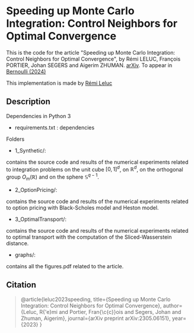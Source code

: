 # Speeding up Monte Carlo Integration: Control Neighbors for Optimal Convergence

This is the code for the article "Speeding up Monte Carlo Integration: Control Neighbors for Optimal Convergence", by Rémi LELUC, François PORTIER, Johan SEGERS and Aigerim ZHUMAN. [arXiv](https://arxiv.org/pdf/2305.06151.pdf). To appear in [Bernoulli (2024)](https://www.bernoullisociety.org/publications/bernoulli-journal/bernoulli-journal-papers)

This implementation is made by [Rémi Leluc](https://remileluc.github.io/)

## Description

Dependencies in Python 3
- requirements.txt : dependencies

Folders
- 1_Synthetic/:

contains the source code and results of the numerical experiments related to integration problems on the unit cube $[0,1]^d$, on $\mathbb{R}^d$, on the orthogonal group $O_m(\mathbb{R})$ and on the sphere $\mathbb{S}^{q-1}$.

- 2_OptionPricing/:

contains the source code and results of the numerical experiments related to option pricing with Black-Scholes model and Heston model.

- 3_OptimalTransport/:

contains the source code and results of the numerical experiments related to optimal transport with the computation of the Sliced-Wasserstein distance.

- graphs/:

contains all the figures.pdf related to the article.

## Citation

> @article{leluc2023speeding,
  title={Speeding up Monte Carlo Integration: Control Neighbors for Optimal Convergence},
  author={Leluc, R{\'e}mi and Portier, Fran{\c{c}}ois and Segers, Johan and Zhuman, Aigerim},
  journal={arXiv preprint arXiv:2305.06151},
  year={2023}
}
>
